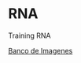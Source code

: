 # RNA
Training RNA

[Banco de Imagenes](https://drive.google.com/drive/folders/1kuI8FiupSJmw-8eb2ivDKRPost7fzyBR?usp=sharing)